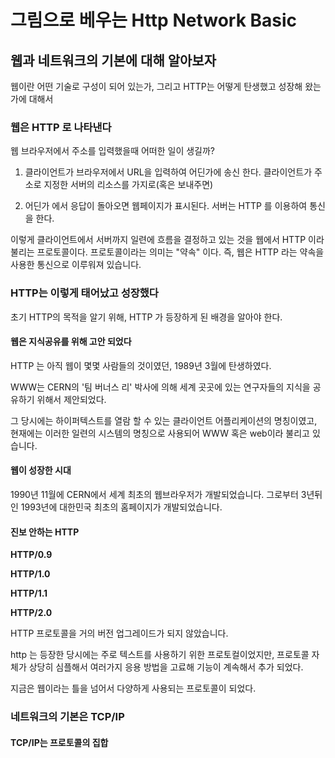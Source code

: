 # 그림으로 베우는 Http Network Basic

## 웹과 네트워크의 기본에 대해 알아보자

웹이란 어떤 기술로 구성이 되어 있는가, 그리고 HTTP는 어떻게 탄생했고 성장해 왔는가에 대해서

### 웹은 HTTP 로 나타낸다

웹 브라우저에서 주소를 입력했을때 어떠한 일이 생길까?

1. 클라이언트가 브라우저에서 URL을 입력하여 어딘가에 송신 한다.
    클라이언트가 주소로 지정한 서버의 리소스를 가지로(혹은 보내주면)

2. 어딘가 에서 응답이 돌아오면 웹페이지가 표시된다.
    서버는 HTTP 를 이용하여 통신을 한다.

이렇게 클라이언트에서 서버까지 일련에 흐름을 결정하고 있는 것을 웹에서 HTTP 이라 불리는 프로토콜이다.
프로토콜이라는 의미는 "약속" 이다.
즉, 웹은 HTTP 라는 약속을 사용한 통신으로 이루워져 있습니다.

### HTTP는 이렇게 태어났고 성장했다

초기 HTTP의 목적을 알기 위해,  HTTP 가 등장하게 된 배경을 알아야 한다.

#### 웹은 지식공유를 위해 고안 되었다

HTTP 는 아직 웹이 몇몇 사람들의 것이였던, 1989년 3월에 탄생하였다.

WWW는 CERN의 '팀 버너스 리' 박사에 의해 세계 곳곳에 있는 연구자들의 지식을 공유하기 위해서 제안되었다.

그 당시에는 하이퍼텍스트를 열람 할 수 있는 클라이언트 어플리케이션의 명칭이였고, 
현재에는 이러한 일련의 시스템의 명칭으로 사용되어 WWW 혹은 web이라 불리고 있습니다.

#### 웹이 성장한 시대

1990년 11월에 CERN에서 세계 최초의 웹브라우저가 개발되었습니다. 그로부터 3년뒤인 1993년에 대한민국 최초의 홈페이지가 개발되었습니다.

#### 진보 안하는 HTTP

**HTTP/0.9**

**HTTP/1.0**

**HTTP/1.1**

**HTTP/2.0**

HTTP 프로토콜을 거의 버전 업그레이드가 되지 않았습니다.

http 는 등장한 당시에는 주로 텍스트를 사용하기 위한 프로토컬이었지만, 프로토콜 자체가 상당히 심플해서 여러가지 응용 방법을 고료해 기능이 계속해서 추가 되었다.

지금은 웹이라는 틀을 넘어서 다양하게 사용되는 프로토콜이 되었다.

### 네트워크의 기본은 TCP/IP

#### TCP/IP는 프로토콜의 집합






